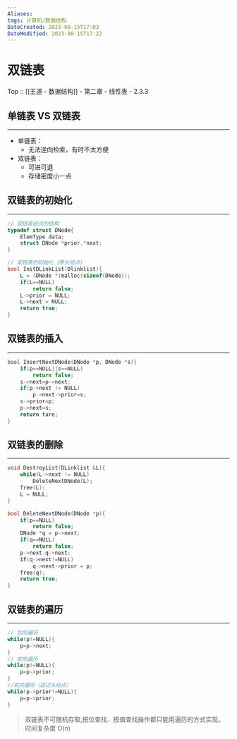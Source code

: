 ```yaml
---
Aliases: 
tags: 计算机/数据结构 
DateCreated: 2023-08-15T17:03
DateModified: 2023-08-15T17:22
---
```

# 双链表

Top :: [[王道 - 数据结构]] - 第二章 - 线性表 - 2.3.3

## 单链表 VS 双链表
---
- 单链表：
	- 无法逆向检索，有时不太方便
- 双链表：
	- 可进可退
	- 存储密度小一点

## 双链表的初始化
---

```cpp
// 双链表结点的结构
typedef struct DNode{
	ElemType data;
	struct DNode *prior,*next;
}

// 双链表的初始化（带头结点）
bool InitDLinkList(Dlinklist){
	L = (DNode *)malloc(sizeof(DNode));
	if(L==NULL)
		return false;
	L->prior = NULL;
	L->next = NULL;
	return true;
}
```

## 双链表的插入
---

```cpp
bool InsertNextDNode(DNode *p, DNode *s){
	if(p==NULL||s==NULL)
		return false;
	s->next=p->next;
	if(p->next != NULL)
		p->next->prior=s;
	s->prior=p;
	p->next=s;
	return ture;
}
```

## 双链表的删除
---

```cpp
void DestroyList(DLinklist &L){
	while(L->next != NULL)
		DeleteNextDNode(L);
	free(L);
	L = NULL;
}

bool DeleteNextDNode(DNode *p){
	if(p==NULL)
		return false;
	DNode *q = p->next;
	if(q==NULL)
		return false;
	p->next-q->next;
	if(q->next!=NULL)
		q->next->prior = p;
	free(q);
	return true;
}
```

## 双链表的遍历
---

```cpp
// 后向遍历
while(p!=NULL){
	p=p->next;
}
// 前向遍历
while(p!=NULL){
	p=p->prior;
}
//前向遍历（逃过头结点）
while(p->prior!=NULL){
	p=p->prior;
}
```

> 双链表不可随机存取,按位查找、按值查找操作都只能用遍历的方式实现。时间复杂度 O(n)
